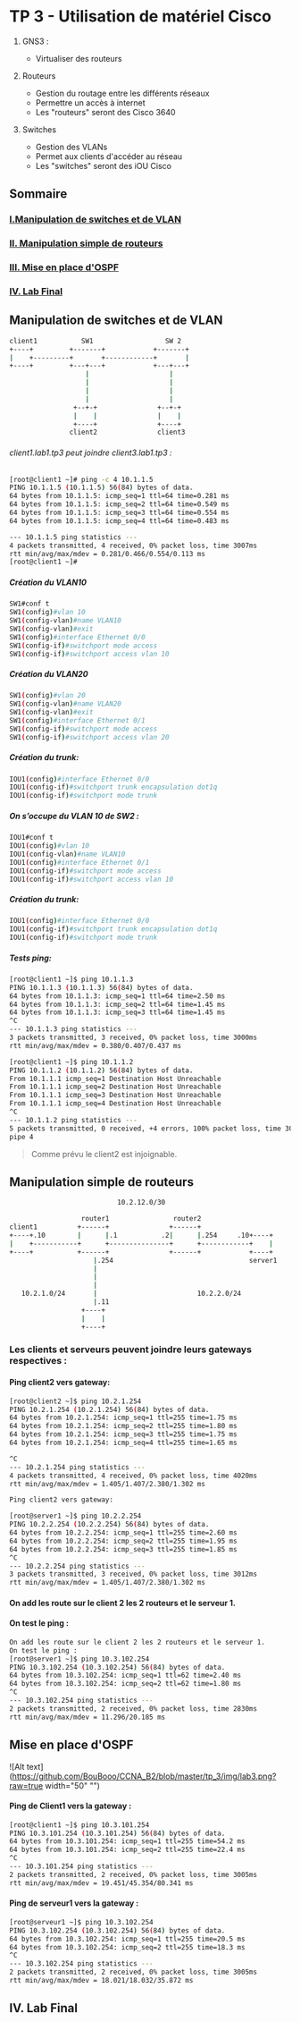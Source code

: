 # TP 3 - Utilisation de matériel Cisco


 1. GNS3 :
    - Virtualiser des routeurs

2. Routeurs
    - Gestion du routage entre les différents réseaux
    - Permettre un accès à internet
    - Les "routeurs" seront des Cisco 3640
3. Switches
    - Gestion des VLANs
    - Permet aux clients d'accéder au réseau
    - Les "switches" seront des iOU Cisco


## Sommaire

 ### [I.Manipulation de switches et de VLAN](#1)</a>

 ### [II. Manipulation simple de routeurs](#2)</a>

 ### [III. Mise en place d'OSPF](#3)</a>

 ### [IV. Lab Final](#4)</a>



## <a name="1">Manipulation de switches et de VLAN</a>

```bash
client1           SW1                  SW 2
+----+         +-------+            +-------+
|    +---------+       +------------+       |
+----+         +---+---+            +---+---+
                   |                    |
                   |                    |
                   |                    |
                   |                    |
                +--+-+               +--+-+
                |    |               |    |
                +----+               +----+
               client2               client3

```

###### client1.lab1.tp3 peut joindre client3.lab1.tp3 :

```bash
[root@client1 ~]# ping -c 4 10.1.1.5
PING 10.1.1.5 (10.1.1.5) 56(84) bytes of data.
64 bytes from 10.1.1.5: icmp_seq=1 ttl=64 time=0.281 ms
64 bytes from 10.1.1.5: icmp_seq=2 ttl=64 time=0.549 ms
64 bytes from 10.1.1.5: icmp_seq=3 ttl=64 time=0.554 ms
64 bytes from 10.1.1.5: icmp_seq=4 ttl=64 time=0.483 ms

--- 10.1.1.5 ping statistics ---
4 packets transmitted, 4 received, 0% packet loss, time 3007ms
rtt min/avg/max/mdev = 0.281/0.466/0.554/0.113 ms
[root@client1 ~]#

```

##### Création du VLAN10
```bash
SW1#conf t
SW1(config)#vlan 10
SW1(config-vlan)#name VLAN10
SW1(config-vlan)#exit
SW1(config)#interface Ethernet 0/0
SW1(config-if)#switchport mode access
SW1(config-if)#switchport access vlan 10
```

##### Création du VLAN20
```bash
SW1(config)#vlan 20
SW1(config-vlan)#name VLAN20
SW1(config-vlan)#exit
SW1(config)#interface Ethernet 0/1
SW1(config-if)#switchport mode access
SW1(config-if)#switchport access vlan 20
```

##### Création du trunk:
```bash
IOU1(config)#interface Ethernet 0/0
IOU1(config-if)#switchport trunk encapsulation dot1q
IOU1(config-if)#switchport mode trunk
```

##### On s’occupe du VLAN 10 de SW2 :
```bash
IOU1#conf t
IOU1(config)#vlan 10
IOU1(config-vlan)#name VLAN10
IOU1(config)#interface Ethernet 0/1
IOU1(config-if)#switchport mode access
IOU1(config-if)#switchport access vlan 10
```

##### Création du trunk:
```bash
IOU1(config)#interface Ethernet 0/0
IOU1(config-if)#switchport trunk encapsulation dot1q
IOU1(config-if)#switchport mode trunk
```

##### Tests ping:
```bash
[root@client1 ~]$ ping 10.1.1.3
PING 10.1.1.3 (10.1.1.3) 56(84) bytes of data.
64 bytes from 10.1.1.3: icmp_seq=1 ttl=64 time=2.50 ms
64 bytes from 10.1.1.3: icmp_seq=2 ttl=64 time=1.45 ms
64 bytes from 10.1.1.3: icmp_seq=3 ttl=64 time=1.45 ms
^C
--- 10.1.1.3 ping statistics ---
3 packets transmitted, 3 received, 0% packet loss, time 3000ms
rtt min/avg/max/mdev = 0.380/0.407/0.437 ms

[root@client1 ~]$ ping 10.1.1.2
PING 10.1.1.2 (10.1.1.2) 56(84) bytes of data.
From 10.1.1.1 icmp_seq=1 Destination Host Unreachable
From 10.1.1.1 icmp_seq=2 Destination Host Unreachable
From 10.1.1.1 icmp_seq=3 Destination Host Unreachable
From 10.1.1.1 icmp_seq=4 Destination Host Unreachable
^C
--- 10.1.1.2 ping statistics ---
5 packets transmitted, 0 received, +4 errors, 100% packet loss, time 3012ms
pipe 4
```

> Comme prévu le client2 est injoignable.



## <a name="2"> Manipulation simple de routeurs</a>

```bash
                           10.2.12.0/30

                  router1                router2
client1          +------+               +------+
+----+.10        |      |.1           .2|      |.254     .10+----+
|    +-----------+      +---------------+      +------------+    |
+----+           +------+               +------+            +----+
                     |.254                                  server1
                     |
                     |
                     |
   10.2.1.0/24       |                         10.2.2.0/24
                     |.11
                  +----+
                  |    |
                  +----+
```


### Les clients et serveurs peuvent joindre leurs gateways respectives :

#### Ping client2 vers gateway:

```bash
[root@client2 ~]$ ping 10.2.1.254
PING 10.2.1.254 (10.2.1.254) 56(84) bytes of data.
64 bytes from 10.2.1.254: icmp_seq=1 ttl=255 time=1.75 ms
64 bytes from 10.2.1.254: icmp_seq=2 ttl=255 time=1.80 ms
64 bytes from 10.2.1.254: icmp_seq=3 ttl=255 time=1.75 ms
64 bytes from 10.2.1.254: icmp_seq=4 ttl=255 time=1.65 ms

^C
--- 10.2.1.254 ping statistics ---
4 packets transmitted, 4 received, 0% packet loss, time 4020ms
rtt min/avg/max/mdev = 1.405/1.407/2.380/1.302 ms

Ping client2 vers gateway:

[root@server1 ~]$ ping 10.2.2.254
PING 10.2.2.254 (10.2.2.254) 56(84) bytes of data.
64 bytes from 10.2.2.254: icmp_seq=1 ttl=255 time=2.60 ms
64 bytes from 10.2.2.254: icmp_seq=2 ttl=255 time=1.95 ms
64 bytes from 10.2.2.254: icmp_seq=3 ttl=255 time=1.85 ms
^C
--- 10.2.2.254 ping statistics ---
3 packets transmitted, 3 received, 0% packet loss, time 3012ms
rtt min/avg/max/mdev = 1.405/1.407/2.380/1.302 ms
```

#### On add les route sur le client 2 les 2 routeurs et le serveur 1.
#### On test le ping :

```bash
On add les route sur le client 2 les 2 routeurs et le serveur 1.
On test le ping :
[root@server1 ~]$ ping 10.3.102.254
PING 10.3.102.254 (10.3.102.254) 56(84) bytes of data.
64 bytes from 10.3.102.254: icmp_seq=1 ttl=62 time=2.40 ms
64 bytes from 10.3.102.254: icmp_seq=2 ttl=62 time=1.80 ms
^C
--- 10.3.102.254 ping statistics ---
2 packets transmitted, 2 received, 0% packet loss, time 2830ms
rtt min/avg/max/mdev = 11.296/20.185 ms
```








## <a name="3">Mise en place d'OSPF</a>

![Alt text](https://github.com/BouBooo/CCNA_B2/blob/master/tp_3/img/lab3.png?raw=true width="50" "")

#### Ping de Client1 vers la gateway :

```bash
[root@client1 ~]$ ping 10.3.101.254
PING 10.3.101.254 (10.3.101.254) 56(84) bytes of data.
64 bytes from 10.3.101.254: icmp_seq=1 ttl=255 time=54.2 ms
64 bytes from 10.3.101.254: icmp_seq=2 ttl=255 time=22.4 ms
^C
--- 10.3.101.254 ping statistics ---
2 packets transmitted, 2 received, 0% packet loss, time 3005ms
rtt min/avg/max/mdev = 19.451/45.354/80.341 ms
```

#### Ping de serveur1 vers la gateway :
```bash
[root@serveur1 ~]$ ping 10.3.102.254
PING 10.3.102.254 (10.3.102.254) 56(84) bytes of data.
64 bytes from 10.3.102.254: icmp_seq=1 ttl=255 time=20.5 ms
64 bytes from 10.3.102.254: icmp_seq=2 ttl=255 time=18.3 ms
^C
--- 10.3.102.254 ping statistics ---
2 packets transmitted, 2 received, 0% packet loss, time 3005ms
rtt min/avg/max/mdev = 18.021/18.032/35.872 ms
```



## <a name="4">IV. Lab Final</a>

